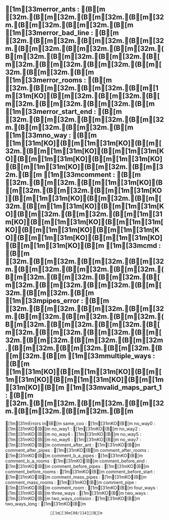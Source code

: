 [1m[33merror_ants : (B[m                      [32m.(B[m[32m.(B[m[32m.(B[m[32m.(B[m[32m.(B[m[32m.(B[m
[1m[33merror_bad_line : (B[m                  [32m.(B[m[32m.(B[m[32m.(B[m[32m.(B[m[32m.(B[m[32m.(B[m[32m.(B[m[32m.(B[m[32m.(B[m[32m.(B[m[32m.(B[m[32m.(B[m[32m.(B[m[32m.(B[m[32m.(B[m
[1m[33merror_rooms : (B[m                     [32m.(B[m[32m.(B[m[32m.(B[m[1m[31m[KO](B[m[32m.(B[m[32m.(B[m[32m.(B[m[32m.(B[m[32m.(B[m
[1m[33merror_start_end : (B[m                 [32m.(B[m[32m.(B[m[32m.(B[m[32m.(B[m[32m.(B[m[32m.(B[m
[1m[33mno_way : (B[m                          [1m[31m[KO](B[m[1m[31m[KO](B[m[32m.(B[m[1m[31m[KO](B[m[1m[31m[KO](B[m[1m[31m[KO](B[m[1m[31m[KO](B[m[1m[31m[KO](B[m[32m.(B[m[32m.(B[m
[1m[33mcomment : (B[m                         [32m.(B[m[32m.(B[m[1m[31m[KO](B[m[32m.(B[m[32m.(B[m[1m[31m[KO](B[m[1m[31m[KO](B[m[32m.(B[m[32m.(B[m[1m[31m[KO](B[m[1m[31m[KO](B[m[32m.(B[m[32m.(B[m[1m[31m[KO](B[m[1m[31m[KO](B[m[1m[31m[KO](B[m[1m[31m[KO](B[m[1m[31m[KO](B[m[1m[31m[KO](B[m[1m[31m[KO](B[m[1m[31m[KO](B[m
[1m[33mcmd : (B[m                             [32m.(B[m[32m.(B[m[32m.(B[m[32m.(B[m[32m.(B[m[32m.(B[m[32m.(B[m[32m.(B[m[32m.(B[m[32m.(B[m[32m.(B[m[32m.(B[m[32m.(B[m[32m.(B[m[32m.(B[m
[1m[33mpipes_error : (B[m                     [32m.(B[m[32m.(B[m[32m.(B[m[32m.(B[m[32m.(B[m[32m.(B[m[32m.(B[m[32m.(B[m[32m.(B[m[32m.(B[m[32m.(B[m[32m.(B[m[32m.(B[m[32m.(B[m[32m.(B[m[32m.(B[m[32m.(B[m[32m.(B[m[32m.(B[m[32m.(B[m[32m.(B[m
[1m[33mmultiple_ways : (B[m                   [1m[31m[KO](B[m[1m[31m[KO](B[m[1m[31m[KO](B[m[1m[31m[KO](B[m[1m[31m[KO](B[m
[1m[33mvalid_maps_part_1 : (B[m               [32m.(B[m[32m.(B[m[32m.(B[m[32m.(B[m[32m.(B[m[32m.(B[m
-------------------------------------------------------------------------
[1m[31mErrors in(B[m
same_coo             : [1m[31mKO(B[m             no_way0              : [1m[31mKO(B[m
no_way1              : [1m[31mKO(B[m             no_way2              : [1m[31mKO(B[m
no_way4              : [1m[31mKO(B[m             no_way5              : [1m[31mKO(B[m
no_way6              : [1m[31mKO(B[m             no_way7              : [1m[31mKO(B[m
comment_after_ant    : [1m[31mKO(B[m             comment_after_pipes  : [1m[31mKO(B[m
comment_after_rooms  : [1m[31mKO(B[m             comment_b_a_pipes    : [1m[31mKO(B[m
comment_b_a_rooms    : [1m[31mKO(B[m             comment_before_end   : [1m[31mKO(B[m
comment_before_pipes : [1m[31mKO(B[m             comment_before_rooms : [1m[31mKO(B[m
comment_before_start : [1m[31mKO(B[m             comment_mass_pipes   : [1m[31mKO(B[m
comment_mass_rooms   : [1m[31mKO(B[m             comment_pipe         : [1m[31mKO(B[m
comment_room         : [1m[31mKO(B[m             four_ways            : [1m[31mKO(B[m
three_ways           : [1m[31mKO(B[m             two_ways             : [1m[31mKO(B[m
two_ways_collision   : [1m[31mKO(B[m             two_ways_long        : [1m[31mKO(B[m


                        [1m[36m[88/114](B[m
